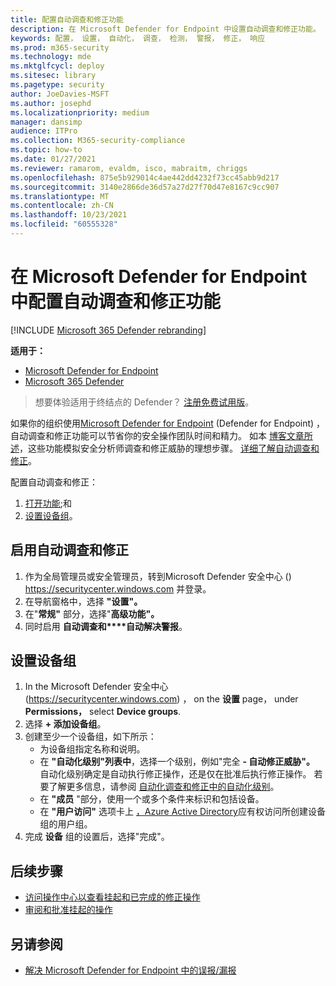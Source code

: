 ```yaml
---
title: 配置自动调查和修正功能
description: 在 Microsoft Defender for Endpoint 中设置自动调查和修正功能。
keywords: 配置， 设置， 自动化， 调查， 检测， 警报， 修正， 响应
ms.prod: m365-security
ms.technology: mde
ms.mktglfcycl: deploy
ms.sitesec: library
ms.pagetype: security
author: JoeDavies-MSFT
ms.author: josephd
ms.localizationpriority: medium
manager: dansimp
audience: ITPro
ms.collection: M365-security-compliance
ms.topic: how-to
ms.date: 01/27/2021
ms.reviewer: ramarom, evaldm, isco, mabraitm, chriggs
ms.openlocfilehash: 875e5b929014c4ae442dd4232f73cc45abb9d217
ms.sourcegitcommit: 3140e2866de36d57a27d27f70d47e8167c9cc907
ms.translationtype: MT
ms.contentlocale: zh-CN
ms.lasthandoff: 10/23/2021
ms.locfileid: "60555328"
---
```

# <a name="configure-automated-investigation-and-remediation-capabilities-in-microsoft-defender-for-endpoint"></a>在 Microsoft Defender for Endpoint 中配置自动调查和修正功能

[!INCLUDE [Microsoft 365 Defender rebranding](../../includes/microsoft-defender.md)]

**适用于：**
- [Microsoft Defender for Endpoint](https://go.microsoft.com/fwlink/p/?linkid=2154037)
- [Microsoft 365 Defender](https://go.microsoft.com/fwlink/?linkid=2118804)

> 想要体验适用于终结点的 Defender？ [注册免费试用版](https://signup.microsoft.com/create-account/signup?products=7f379fee-c4f9-4278-b0a1-e4c8c2fcdf7e&ru=https://aka.ms/MDEp2OpenTrial?ocid=docs-wdatp-assignaccess-abovefoldlink)。

如果你的组织使用[Microsoft Defender for Endpoint](/windows/security/threat-protection/) (Defender for Endpoint) ，自动调查和修正功能可以节省你的安全操作团队时间和精力。 [](/microsoft-365/security/defender-endpoint/automated-investigations) 如本 [博客文章所述](https://techcommunity.microsoft.com/t5/microsoft-defender-atp/enhance-your-soc-with-microsoft-defender-atp-automatic/ba-p/848946)，这些功能模拟安全分析师调查和修正威胁的理想步骤。 [详细了解自动调查和修正](/microsoft-365/security/defender-endpoint/automated-investigations)。

配置自动调查和修正：

1. [打开功能](#turn-on-automated-investigation-and-remediation);和
2. [设置设备组](#set-up-device-groups)。

## <a name="turn-on-automated-investigation-and-remediation"></a>启用自动调查和修正

1. 作为全局管理员或安全管理员，转到Microsoft Defender 安全中心 () <https://securitycenter.windows.com> 并登录。
2. 在导航窗格中，选择 **"设置"。**
3. 在"**常规"** 部分，选择"**高级功能"。**
4. 同时启用 **自动调查和****自动解决警报**。

## <a name="set-up-device-groups"></a>设置设备组

1. In the Microsoft Defender 安全中心 (<https://securitycenter.windows.com>) ， on the **设置** page， under **Permissions，** select **Device groups**.
2. 选择 **+ 添加设备组**。
3. 创建至少一个设备组，如下所示：
   - 为设备组指定名称和说明。
   - 在 **"自动化级别"列表中**，选择一个级别，例如"完全 **- 自动修正威胁"。** 自动化级别确定是自动执行修正操作，还是仅在批准后执行修正操作。 若要了解更多信息，请参阅 [自动化调查和修正中的自动化级别](automation-levels.md)。
   - 在 **"成员** "部分，使用一个或多个条件来标识和包括设备。
   - 在 **"用户访问"** 选项卡上 [，Azure Active Directory](/azure/active-directory/fundamentals/active-directory-manage-groups?context=azure/active-directory/users-groups-roles/context/ugr-context)应有权访问所创建设备组的用户组。
4. 完成 **设备** 组的设置后，选择"完成"。

## <a name="next-steps"></a>后续步骤

- [访问操作中心以查看挂起和已完成的修正操作](/microsoft-365/security/defender-endpoint/auto-investigation-action-center#the-action-center)
- [审阅和批准挂起的操作](/microsoft-365/security/defender-endpoint/manage-auto-investigation)

## <a name="see-also"></a>另请参阅

- [解决 Microsoft Defender for Endpoint 中的误报/漏报](defender-endpoint-false-positives-negatives.md)
